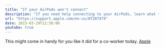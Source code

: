 ```yaml
---
title: "If your AirPods won't connect"
description: "If you need help connecting to your AirPods, learn what to do."
url: "https://support.apple.com/en-us/HT207974"
date: 2023-03-29T12:58:00
youtube: true
---
```

This might come in handy for you like it did for a co-worker today. [Apple](https://support.apple.com/en-us/HT207974)